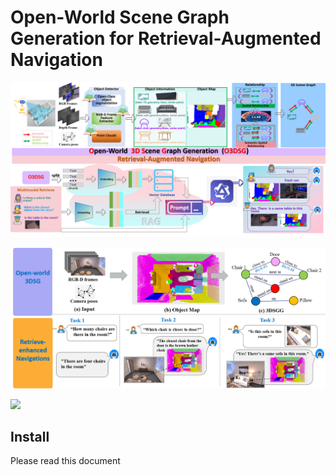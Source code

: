 # Open-World Scene Graph Generation for Retrieval-Augmented Navigation  

![](https://github.com/Quan-zzx/3DSU/blob/main/image/framework.png?raw=true)


![](https://github.com/Quan-zzx/3DSU/blob/main/image/scene.png?raw=true)


![](https://github.com/Quan-zzx/3DSU/blob/main/image/demo.gif?raw=true)   


## Install
Please read this document

